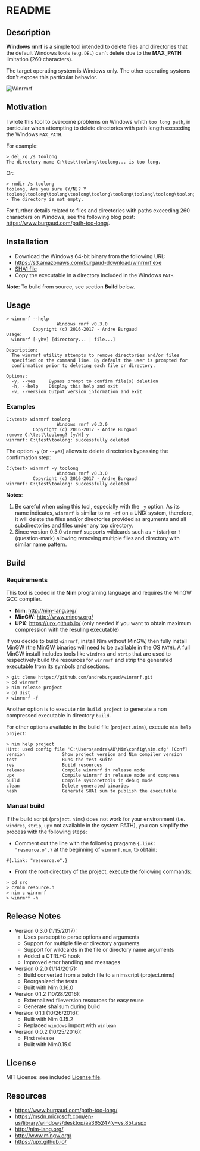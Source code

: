 # README

## Description

**Windows rmrf** is a simple tool intended to delete files and directories that the default Windows tools (e.g. `DEL`) can't delete due to the **MAX_PATH** limitation (260 characters).

The target operating system is Windows only. The other operating systems don't expose this particular behavior.

![Winrmrf](https://www.burgaud.com/images/winrmrf.png)

## Motivation

I wrote this tool to overcome problems on Windows whith `too long path`, in particular when attempting to delete directories with path length exceeding the Windows `MAX_PATH`.

For example:

```
> del /q /s toolong
The directory name C:\test\toolong\toolong... is too long.
```

Or:

```
> rmdir /s toolong
toolong, Are you sure (Y/N)? Y
toolong\toolong\toolong\toolong\toolong\toolong\toolong\toolong\toolong\toolong\toolong\toolong\toolong\toolong\toolong\toolong\toolong\toolong\toolong\toolong\toolong\toolong\toolong\toolong\toolong\toolong\toolong\toolong - The directory is not empty.
```

For further details related to files and directories with paths exceeding 260 characters on Windows, see the following blog post: https://www.burgaud.com/path-too-long/.

## Installation

* Download the Windows 64-bit binary from the following URL:
 * https://s3.amazonaws.com/burgaud-download/winrmrf.exe
 * [SHA1 file](winrmrf.exe.sha1)
* Copy the executable in a directory included in the Windows `PATH`.

**Note**: To build from source, see section **Build** below.

## Usage

```
> winrmrf --help
                   Windows rmrf v0.3.0
          Copyright (c) 2016-2017 - Andre Burgaud
Usage:
  winrmrf [-yhv] [directory... | file...]

Description:
  The winrmrf utility attempts to remove directories and/or files
  specified on the command line. By default the user is prompted for
  confirmation prior to deleting each file or directory.

Options:
  -y, --yes     Bypass prompt to confirm file(s) deletion
  -h, --help    Display this help and exit
  -v, --version Output version information and exit
```

### Examples

```
C:\test> winrmrf toolong
                   Windows rmrf v0.3.0
          Copyright (c) 2016-2017 - Andre Burgaud
remove C:\test\toolong? [y/N] y
winrmrf: C:\test\toolong: successfully deleted
```

The option `-y` (or `--yes`) allows to delete directories bypassing the confirmation step:

```
C:\test> winrmrf -y toolong
                   Windows rmrf v0.3.0
          Copyright (c) 2016-2017 - Andre Burgaud
winrmrf: C:\test\toolong: successfully deleted
```

**Notes**:

1. Be careful when using this tool, especially with the `-y` option. As its
name indicates, `winrmrf` is similar to `rm -rf` on a UNIX system, therefore, it will delete the files and/or directories provided as arguments and all subdirectories and files under any top directory.
2. Since version 0.3.0 `winrmrf` supports wildcards such as `*` (star) or `?` (question-mark) allowing removing multiple files and directory with similar name pattern.

## Build

### Requirements

This tool is coded in the **Nim** programing language and requires the MinGW GCC compiler.

* **Nim**: http://nim-lang.org/
* **MinGW**: http://www.mingw.org/
* **UPX**: https://upx.github.io/ (only needed if you want to obtain maximum compression with the resuling executable)

If you decide to build `winrmrf`, install Nim without MinGW, then fully install MinGW (the MinGW binaries will need to be available in the OS `PATH`). A full MinGW install includes tools like `windres` and `strip` that are used to respectively build the resources for `winrmrf` and strip the generated executable from its symbols and sections.

```
> git clone https://github.com/andreburgaud/winrmrf.git
> cd winrmrf
> nim release project
> cd dist
> winrmrf -f
```

Another option is to execute `nim build project` to generate a non compressed executable in directory `build`.

For other options available in the build file (`project.nims`), execute `nim help project`:

```
> nim help project
Hint: used config file 'C:\Users\andre\AB\Nim\config\nim.cfg' [Conf]
version              Show project version and Nim compiler version
test                 Runs the test suite
res                  Build resources
release              Compile winrmrf in release mode
upx                  Compile winrmrf in release mode and compress
build                Compile syscoretools in debug mode
clean                Delete generated binaries
hash                 Generate SHA1 sum to publish the executable
```

### Manual build

If the build script (`project.nims`) does not work for your environment (i.e. `windres`, `strip`, `upx` not available in the system PATH), you can simplify the process with the following steps:

* Comment out the line with the following pragama `{.link: "resource.o".}` at the beginning of `winrmrf.nim`, to obtain:

```
#{.link: "resource.o".}
```

* From the root directory of the project, execute the following commands:
```
> cd src
> c2nim resource.h
> nim c winrmrf
> winrmrf -h
```

## Release Notes

* Version 0.3.0 (1/15/2017):
  * Uses parseopt to parse options and arguments
  * Support for multiple file or directory arguments
  * Support for wildcards in the file or directory name arguments
  * Added a CTRL+C hook
  * Improved error handling and messages
* Version 0.2.0 (1/14/2017):
  * Build converted from a batch file to a nimscript (project.nims)
  * Reorganized the tests
  * Built with Nim 0.16.0
* Version 0.1.2 (10/28/2016):
  * Externalized fileversion resources for easy reuse
  * Generate sha1sum during build
* Version 0.1.1 (10/26/2016):
  * Built with Nim 0.15.2
  * Replaced `windows` import with `winlean`
* Version 0.0.2 (10/25/2016):
  * First release
  * Built with Nim0.15.0

## License

MIT License: see included [License file](LICENSE.md).

## Resources

* https://www.burgaud.com/path-too-long/
* https://msdn.microsoft.com/en-us/library/windows/desktop/aa365247(v=vs.85).aspx
* http://nim-lang.org/
* http://www.mingw.org/
* https://upx.github.io/

